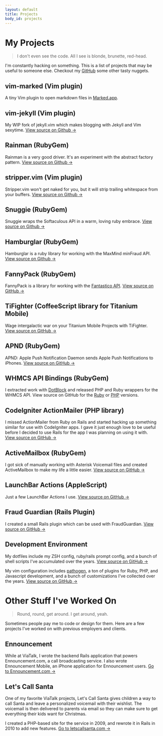 ```yaml
---
layout: default
title: Projects
body_id: projects
---
```


# My Projects

> I don't even see the code. All I see is blonde, brunette, red-head.

I'm constantly hacking on something. This is a list of projects that may be
useful to someone else. Checkout my [GitHub](https://github.com/itspriddle)
some other tasty nuggets.


## vim-marked (Vim plugin)

A tiny Vim plugin to open markdown files in
[Marked.app](http://markedapp.com/).


## vim-jekyll (Vim plugin)

My WIP fork of jekyll.vim which makes blogging with Jekyll and Vim sexytime.
[View source on Github &rarr;](https://github.com/itspriddle/vim-jekyll)


## Rainman (RubyGem)

Rainman is a very good driver. It's an experiment with the abstract factory
pattern.
[View source on Github &rarr;](https://github.com/site5/rainman)


## stripper.vim (Vim plugin)
Stripper.vim won't get naked for you, but it will strip trailing whitespace
from your buffers.
[View source on Github &rarr;](https://github.com/itspriddle/vim-stripper)


## Snuggie (RubyGem)

Snuggie wraps the Softaculous API in a warm, loving ruby embrace.
[View source on Github &rarr;](https://github.com/site5/snuggie)


## Hamburglar (RubyGem)

Hamburglar is a ruby library for working with the MaxMind minFraud API.
[View source on Github &rarr;](https://github.com/site5/hamburglar)


## FannyPack (RubyGem)

FannyPack is a library for working with the
[Fantastico API](https://netenberg.com/api/).
[View source on GitHub &rarr;](https://github.com/site5/fanny_pack)


## TiFighter (CoffeeScript library for Titanium Mobile)

Wage intergalactic war on your Titanium Mobile Projects with TiFighter.
[View source on GitHub &rarr;](https://github.com/itspriddle/ti-fighter)


## APND (RubyGem)

APND: Apple Push Notification Daemon sends Apple Push Notifications to iPhones.
[View source on GitHub &rarr;](https://github.com/itspriddle/apnd)


## WHMCS API Bindings (RubyGem)

I extracted work with [DotBlock](http://www.dotblock.com/) and released PHP
and Ruby wrappers for the WHMCS API. View source on GitHub for the
[Ruby](https://github.com/dotblock/whmcs-ruby) or
[PHP](https://github.com/dotblock/whmcs-php) versions.


## CodeIgniter ActionMailer (PHP library)

I missed ActionMailer from Ruby on Rails and started hacking up something
similar for use with CodeIgniter apps. I gave it just enough love to be
useful before I decided to use Rails for the app I was planning on
using it with.
[View source on GitHub &rarr;](https://github.com/itspriddle/codeigniter-action-mailer)


## ActiveMailbox (RubyGem)

I got sick of manually working with Asterisk Voicemail files and created
ActiveMailbox to make my life a little easier.
[View source on GitHub &rarr;](https://github.com/itspriddle/active_mailbox)


## LaunchBar Actions (AppleScript)

Just a few LaunchBar Actions I use.
[View source on GitHub &rarr;](https://github.com/itspriddle/launchbar-actions)


## Fraud Guardian (Rails Plugin)

I created a small Rails plugin which can be used with FraudGuardian.
[View source on GitHub &rarr;](https://github.com/itspriddle/fraud_guardian)


## Development Environment

My dotfiles include my ZSH config, ruby/rails prompt config, and a bunch of
shell scripts I've accumulated over the years.
[View source on GitHub &rarr;](https://github.com/itspriddle/dotfiles)

My vim configuration includes
[pathogen](https://github.com/tpope/vim-pathogen), a ton of plugins for
Ruby, PHP, and Javascript development, and a bunch of customizations I've
collected over the years.
[View source on GitHub &rarr;](https://github.com/itspriddle/vim-config)


# Other Stuff I've Worked On

> Round, round, get around. I get around, yeah.

Sometimes people pay me to code or design for them. Here are a few projects
I've worked on with previous employers and clients.


## Ennouncement

While at ViaTalk, I wrote the backend Rails application that powers
Ennouncement.com, a call broadcasting service. I also wrote Ennouncement
Mobile, an iPhone application for Ennouncement users.
[Go to Ennouncement.com &rarr;](http://www.ennouncement.com/)


## Let's Call Santa

One of my favorite ViaTalk projects, Let's Call Santa gives children a way to
call Santa and leave a personalized voicemail with their wishlist. The
voicemail is then delivered to parents via email so they can make sure to get
everything their kids want for Christmas.

I created a PHP-based site for the service in 2009, and rewrote it in Rails in
2010 to add new features.
[Go to letscallsanta.com &rarr;](http://www.letscallsanta.com/)

